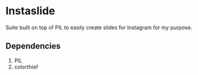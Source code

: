 # Instaslide
Suite built on top of PIL to easily create slides for Instagram for my purpose.

## Dependencies

<ol>
  <li>PIL</li>
  <li>colorthief</li>
  
</ol>
